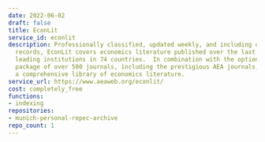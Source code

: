 ```yaml
---
date: 2022-06-02
draft: false
title: EconLit
service_id: econlit
description: Professionally classified, updated weekly, and including over 1.6 million
  records, EconLit covers economics literature published over the last 130 years from
  leading institutions in 74 countries.  In combination with the optional full-text
  package of over 500 journals, including the prestigious AEA journals, EconLit provides
  a comprehensive library of economics literature.
service_url: https://www.aeaweb.org/econlit/
cost: completely_free
functions:
- indexing
repositories:
- munich-personal-repec-archive
repo_count: 1
---
```




